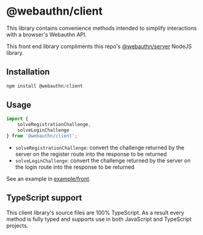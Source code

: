 # @webauthn/client

This library contains convenience methods intended to simplify interactions with a browser's Webauthn API.

This front end library compliments this repo's [@webauthn/server](../server/) NodeJS library.

## Installation

```js
npm install @webauthn/client
```

## Usage

```js
import {
    solveRegistrationChallenge,
    solveLoginChallenge
} from '@webauthn/client';
```

- `solveRegistrationChallenge`: convert the challenge returned by the server on the register route into the response to be returned
- `solveLoginChallenge`: convert the challenge returned by the server on the login route into the response to be returned

See an example in [example/front](../../example/front/).

## TypeScript support

This client library's source files are 100% TypeScript. As a result every method is fully typed and supports use in both JavaScript and TypeScript projects.

